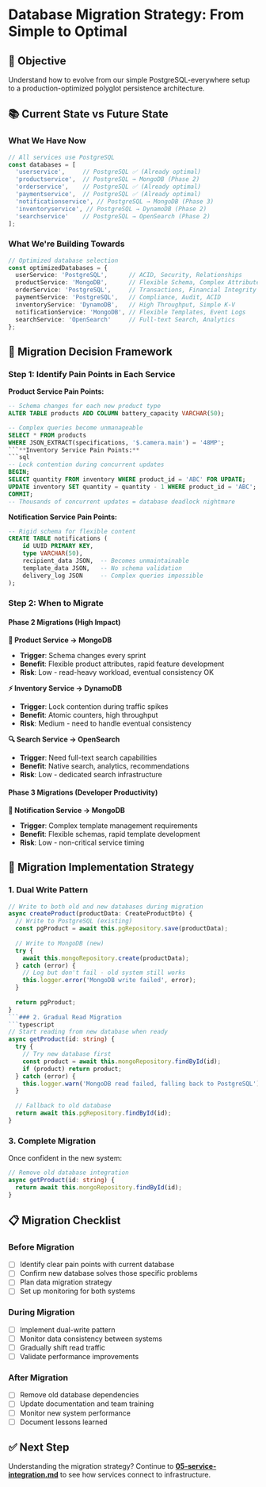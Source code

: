 # Database Migration Strategy: From Simple to Optimal

## 🎯 Objective

Understand how to evolve from our simple PostgreSQL-everywhere setup to a production-optimized polyglot persistence architecture.

## 📚 Current State vs Future State

### What We Have Now
```typescript
// All services use PostgreSQL
const databases = [
  'userservice',     // PostgreSQL ✅ (Already optimal)
  'productservice',  // PostgreSQL → MongoDB (Phase 2)
  'orderservice',    // PostgreSQL ✅ (Already optimal)
  'paymentservice',  // PostgreSQL ✅ (Already optimal)
  'notificationservice', // PostgreSQL → MongoDB (Phase 3)
  'inventoryservice', // PostgreSQL → DynamoDB (Phase 2)
  'searchservice'    // PostgreSQL → OpenSearch (Phase 2)
];
```

### What We're Building Towards
```typescript
// Optimized database selection
const optimizedDatabases = {
  userService: 'PostgreSQL',      // ACID, Security, Relationships
  productService: 'MongoDB',      // Flexible Schema, Complex Attributes  
  orderService: 'PostgreSQL',     // Transactions, Financial Integrity
  paymentService: 'PostgreSQL',   // Compliance, Audit, ACID
  inventoryService: 'DynamoDB',   // High Throughput, Simple K-V
  notificationService: 'MongoDB', // Flexible Templates, Event Logs
  searchService: 'OpenSearch'     // Full-text Search, Analytics
};
```

## 🎯 Migration Decision Framework

### Step 1: Identify Pain Points in Each Service

**Product Service Pain Points:**
```sql
-- Schema changes for each new product type
ALTER TABLE products ADD COLUMN battery_capacity VARCHAR(50);

-- Complex queries become unmanageable  
SELECT * FROM products 
WHERE JSON_EXTRACT(specifications, '$.camera.main') = '48MP';
```**Inventory Service Pain Points:**
```sql
-- Lock contention during concurrent updates
BEGIN;
SELECT quantity FROM inventory WHERE product_id = 'ABC' FOR UPDATE;
UPDATE inventory SET quantity = quantity - 1 WHERE product_id = 'ABC';
COMMIT;
-- Thousands of concurrent updates = database deadlock nightmare
```

**Notification Service Pain Points:**
```sql
-- Rigid schema for flexible content
CREATE TABLE notifications (
    id UUID PRIMARY KEY,
    type VARCHAR(50),
    recipient_data JSON,  -- Becomes unmaintainable
    template_data JSON,   -- No schema validation
    delivery_log JSON     -- Complex queries impossible
);
```

### Step 2: When to Migrate

#### Phase 2 Migrations (High Impact)
**🚀 Product Service → MongoDB**
- **Trigger**: Schema changes every sprint
- **Benefit**: Flexible product attributes, rapid feature development
- **Risk**: Low - read-heavy workload, eventual consistency OK

**⚡ Inventory Service → DynamoDB**  
- **Trigger**: Lock contention during traffic spikes
- **Benefit**: Atomic counters, high throughput
- **Risk**: Medium - need to handle eventual consistency

**🔍 Search Service → OpenSearch**
- **Trigger**: Need full-text search capabilities
- **Benefit**: Native search, analytics, recommendations
- **Risk**: Low - dedicated search infrastructure

#### Phase 3 Migrations (Developer Productivity)
**🎨 Notification Service → MongoDB**
- **Trigger**: Complex template management requirements
- **Benefit**: Flexible schemas, rapid template development
- **Risk**: Low - non-critical service timing

## 🔄 Migration Implementation Strategy

### 1. Dual Write Pattern
```typescript
// Write to both old and new databases during migration
async createProduct(productData: CreateProductDto) {
  // Write to PostgreSQL (existing)
  const pgProduct = await this.pgRepository.save(productData);
  
  // Write to MongoDB (new)
  try {
    await this.mongoRepository.create(productData);
  } catch (error) {
    // Log but don't fail - old system still works
    this.logger.error('MongoDB write failed', error);
  }
  
  return pgProduct;
}
```### 2. Gradual Read Migration
```typescript
// Start reading from new database when ready
async getProduct(id: string) {
  try {
    // Try new database first
    const product = await this.mongoRepository.findById(id);
    if (product) return product;
  } catch (error) {
    this.logger.warn('MongoDB read failed, falling back to PostgreSQL');
  }
  
  // Fallback to old database
  return await this.pgRepository.findById(id);
}
```

### 3. Complete Migration
Once confident in the new system:
```typescript
// Remove old database integration
async getProduct(id: string) {
  return await this.mongoRepository.findById(id);
}
```

## 📋 Migration Checklist

### Before Migration
- [ ] Identify clear pain points with current database
- [ ] Confirm new database solves those specific problems
- [ ] Plan data migration strategy
- [ ] Set up monitoring for both systems

### During Migration  
- [ ] Implement dual-write pattern
- [ ] Monitor data consistency between systems
- [ ] Gradually shift read traffic
- [ ] Validate performance improvements

### After Migration
- [ ] Remove old database dependencies
- [ ] Update documentation and team training
- [ ] Monitor new system performance
- [ ] Document lessons learned

## ✅ Next Step

Understanding the migration strategy? Continue to **[05-service-integration.md](./05-service-integration.md)** to see how services connect to infrastructure.